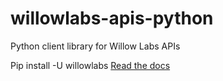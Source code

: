 # willowlabs-apis-python
Python client library for Willow Labs APIs

Pip install -U willowlabs
[Read the docs](https://willow-labs-python-api.readthedocs.io/en/latest/)
